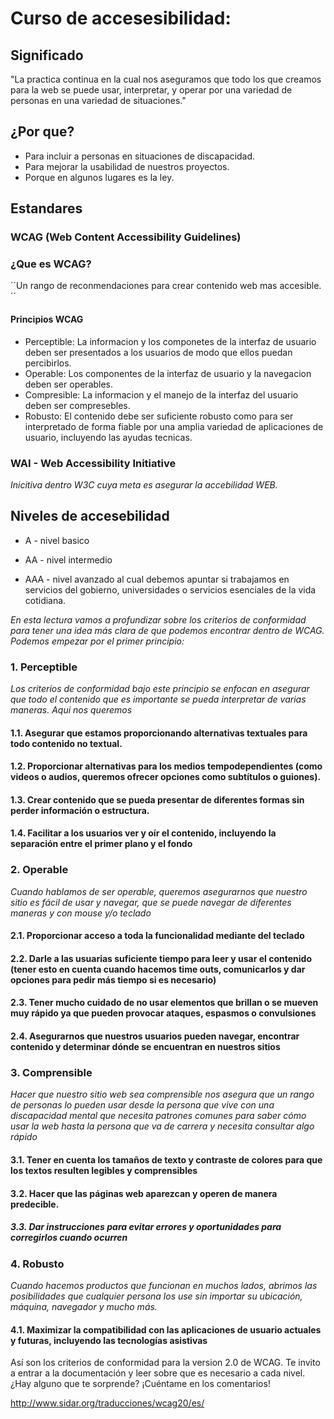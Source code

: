 # Curso de accesesibilidad:

## Significado

"La practica continua en la cual nos aseguramos que todo los que creamos para la web se puede usar, interpretar, y operar por una variedad de personas en una variedad de situaciones."

## ¿Por que?

* Para incluir a personas en situaciones de discapacidad.
* Para mejorar la usabilidad de nuestros proyectos.
* Porque en algunos lugares es  la ley.

## Estandares

### WCAG (Web Content Accessibility Guidelines)


### ¿Que es WCAG?

´´Un rango de reconmendaciones para crear contenido web mas accesible.´´

#### Principios WCAG

* Perceptible: La informacion y los componetes de la interfaz de usuario deben ser presentados a los usuarios de modo que ellos puedan percibirlos.
* Operable: Los componentes de la interfaz de usuario y la navegacion deben ser operables.
* Compresible: La informacion y el manejo de la interfaz del usuario deben ser compresebles.
* Robusto: El contenido debe ser suficiente robusto como para ser interpretado de forma fiable por una amplia variedad de aplicaciones de usuario, incluyendo las ayudas tecnicas.


### WAI - Web Accessibility Initiative
*Inicitiva dentro W3C cuya meta es asegurar la accebilidad WEB.*

## Niveles de accesebilidad

* A - nivel basico

* AA - nivel intermedio

* AAA - nivel avanzado al cual debemos apuntar si trabajamos en servicios del gobierno, universidades o servicios esenciales de la vida cotidiana.

*En esta lectura vamos a profundizar sobre los criterios de conformidad para tener una idea más clara de que podemos encontrar dentro de WCAG. Podemos empezar por el primer principio:*

### 1. Perceptible
*Los criterios de conformidad bajo este principio se enfocan en asegurar que todo el contenido que es importante se pueda interpretar de varias maneras. Aqui nos queremos*

#### 1.1. Asegurar que estamos proporcionando alternativas textuales para todo contenido no textual.

#### 1.2. Proporcionar alternativas para los medios tempodependientes (como videos o audios, queremos ofrecer opciones como subtítulos o guiones).

#### 1.3. Crear contenido que se pueda presentar de diferentes formas sin perder información o estructura.

#### 1.4. Facilitar a los usuarios ver y oír el contenido, incluyendo la separación entre el primer plano y el fondo

### 2. Operable
*Cuando hablamos de ser operable, queremos asegurarnos que nuestro sitio es fácil de usar y navegar, que se puede navegar de diferentes maneras y con mouse y/o teclado*

#### 2.1. Proporcionar acceso a toda la funcionalidad mediante del teclado

#### 2.2. Darle a las usuarias suficiente tiempo para leer y usar el contenido (tener esto en cuenta cuando hacemos time outs, comunicarlos y dar opciones para pedir más tiempo si es necesario)

#### 2.3. Tener mucho cuidado de no usar elementos que brillan o se mueven muy rápido ya que pueden provocar ataques, espasmos o convulsiones

#### 2.4. Asegurarnos que nuestros usuarios pueden navegar, encontrar contenido y determinar dónde se encuentran en nuestros sitios

### 3. Comprensible
*Hacer que nuestro sitio web sea comprensible nos asegura que un rango de personas lo pueden usar desde la persona que vive con una discapacidad mental que necesita patrones comunes para saber cómo usar la web hasta la persona que va de carrera y necesita consultar algo rápido*

#### 3.1. Tener en cuenta los tamaños de texto y contraste de colores para que los textos resulten legibles y comprensibles

#### 3.2. Hacer que las páginas web aparezcan y operen de manera predecible.

##### 3.3. Dar instrucciones para evitar errores y oportunidades para corregirlos cuando ocurren

### 4. Robusto
*Cuando hacemos productos que funcionan en muchos lados, abrimos las posibilidades que cualquier persona los use sin importar su ubicación, máquina, navegador y mucho más.*

#### 4.1. Maximizar la compatibilidad con las aplicaciones de usuario actuales y futuras, incluyendo las tecnologías asistivas

Así son los criterios de conformidad para la version 2.0 de WCAG. Te invito a entrar a la documentación y leer sobre que es necesario a cada nivel. ¿Hay alguno que te sorprende? ¡Cuéntame en los comentarios!

http://www.sidar.org/traducciones/wcag20/es/